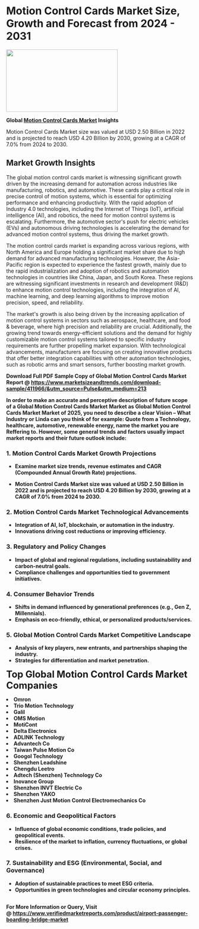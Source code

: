 <H1>Motion Control Cards Market Size, Growth and Forecast from 2024 - 2031</H1><img class="aligncenter size-medium wp-image-584254" src="https://thirdeyenews.in/wp-content/uploads/2024/09/Global-Market-Research-300x168.jpeg" alt="" width="300" height="168" /><p><strong>Global&nbsp;<a href="https://www.marketsizeandtrends.com/download-sample/411966/&amp;utm_source=Pulse&amp;utm_medium=213">Motion Control Cards Market</a> Insights</strong></p><p>Motion Control Cards Market size was valued at USD 2.50 Billion in 2022 and is projected to reach USD 4.20 Billion by 2030, growing at a CAGR of 7.0% from 2024 to 2030.</p><p><h2>Market Growth Insights</h2> <p>The global motion control cards market is witnessing significant growth driven by the increasing demand for automation across industries like manufacturing, robotics, and automotive. These cards play a critical role in precise control of motion systems, which is essential for optimizing performance and enhancing productivity. With the rapid adoption of Industry 4.0 technologies, including the Internet of Things (IoT), artificial intelligence (AI), and robotics, the need for motion control systems is escalating. Furthermore, the automotive sector's push for electric vehicles (EVs) and autonomous driving technologies is accelerating the demand for advanced motion control systems, thus driving the market growth.</p> <p><strong></strong></p> <p>The motion control cards market is expanding across various regions, with North America and Europe holding a significant market share due to high demand for advanced manufacturing technologies. However, the Asia-Pacific region is expected to experience the fastest growth, mainly due to the rapid industrialization and adoption of robotics and automation technologies in countries like China, Japan, and South Korea. These regions are witnessing significant investments in research and development (R&D) to enhance motion control technologies, including the integration of AI, machine learning, and deep learning algorithms to improve motion precision, speed, and reliability.</p> <p>The market's growth is also being driven by the increasing application of motion control systems in sectors such as aerospace, healthcare, and food & beverage, where high precision and reliability are crucial. Additionally, the growing trend towards energy-efficient solutions and the demand for highly customizable motion control systems tailored to specific industry requirements are further propelling market expansion. With technological advancements, manufacturers are focusing on creating innovative products that offer better integration capabilities with other automation technologies, such as robotic arms and smart sensors, further boosting market growth.</p> <p><strong></p><p><span class=""><strong>Download Full PDF Sample Copy of Global Motion Control Cards Market Report</strong> @ <a href="https://www.marketsizeandtrends.com/download-sample/411966/&amp;utm_source=Pulse&amp;utm_medium=213" target="_blank">https://www.marketsizeandtrends.com/download-sample/411966/&amp;utm_source=Pulse&amp;utm_medium=213</a></span></p><p>In order to make an accurate and perceptive description of future scope of a Global&nbsp;Motion Control Cards Market Market as Global&nbsp;Motion Control Cards Market Market of 2025, you need to describe a clear Vision &ndash; What Industry or Linda can you think of for example: Quote from a Technology, healthcare, automotive, renewable energy, name the market you are Reffering to. However, some general trends and factors usually impact market reports and their future outlook include:</p><h3>1.&nbsp;<strong>Motion Control Cards Market Growth Projections</strong></h3><ul><li>Examine market size trends, revenue estimates and CAGR (Compounded Annual Growth Rate) projections.</li><li><p>Motion Control Cards Market size was valued at USD 2.50 Billion in 2022 and is projected to reach USD 4.20 Billion by 2030, growing at a CAGR of 7.0% from 2024 to 2030.</p></li></ul><h3>2.&nbsp;<strong>Motion Control Cards Market Technological Advancements</strong></h3><ul><li>Integration of AI, IoT, blockchain, or automation in the industry.</li><li>Innovations driving cost reductions or improving efficiency.</li></ul><h3>3.&nbsp;<strong>Regulatory and Policy Changes</strong></h3><ul><li>Impact of global and regional regulations, including sustainability and carbon-neutral goals.</li><li>Compliance challenges and opportunities tied to government initiatives.</li></ul><h3>4.&nbsp;<strong>Consumer Behavior Trends</strong></h3><ul><li>Shifts in demand influenced by generational preferences (e.g., Gen Z, Millennials).</li><li>Emphasis on eco-friendly, ethical, or personalized products/services.</li></ul><h3>5.&nbsp;<strong>Global Motion Control Cards Market Competitive Landscape</strong></h3><ul><li>Analysis of key players, new entrants, and partnerships shaping the industry.</li><li>Strategies for differentiation and market penetration.</li></ul><p data-pm-slice="1 1 []"><span style="color: inherit; font-family: inherit; font-size: 25px;">Top Global Motion Control Cards Market Companies</span></p><div class="" data-test-id=""><p><li>Omron</li><li> Trio Motion Technology</li><li> Galil</li><li> OMS Motion</li><li> MotiCont</li><li> Delta Electronics</li><li> ADLINK Technology</li><li> Advantech Co</li><li> Taiwan Pulse Motion Co</li><li> Googol Technology</li><li> Shenzhen Leadshine</li><li> Chengdu Leetro</li><li> Adtech (Shenzhen) Technology Co</li><li> Inovance Group</li><li> Shenzhen INVT Electric Co</li><li> Shenzhen YAKO</li><li> Shenzhen Just Motion Control Electromechanics Co</li></p></div><h3>6.&nbsp;<strong>Economic and Geopolitical Factors</strong></h3><ul><li>Influence of global economic conditions, trade policies, and geopolitical events.</li><li>Resilience of the market to inflation, currency fluctuations, or global crises.</li></ul><h3>7.&nbsp;<strong>Sustainability and ESG (Environmental, Social, and Governance)</strong></h3><ul><li>Adoption of sustainable practices to meet ESG criteria.</li><li>Opportunities in green technologies and circular economy principles.</li></ul><h2><strong style="font-size: 14px;">For More Information or Query, Visit @&nbsp;</strong><a style="background-color: #ffffff; font-size: 14px;" href="https://www.marketsizeandtrends.com/report/motion-control-cards-market/" target="_blank">https://www.verifiedmarketreports.com/product/airport-passenger-boarding-bridge-market</a></h2>
